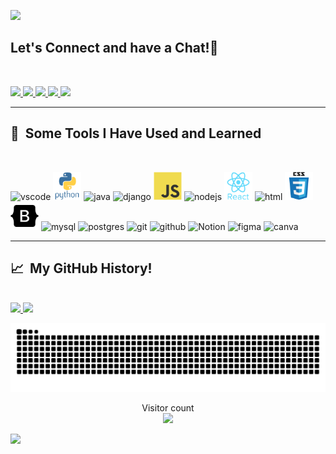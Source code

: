 <p align="left">
  <img src="https://capsule-render.vercel.app/api?type=waving&color=black&text=Hello!&height=100&section=header"/>
</p>

<h2 align="left">
  Let's Connect and have a Chat!💬
</h2><br>

<p align="left">
<a href="https://mail.google.com/mail/u/0/#inbox?compose=new">
  <img height="50" src="https://pngimg.com/uploads/gmail_logo/gmail_logo_PNG12.png"/>
</a>
<a href="https://linktr.ee/mohammedvaraliya">
  <img height="50" src="https://user-images.githubusercontent.com/46517096/166972883-f5f1d88c-0246-4374-88ac-ded0f2cf0699.png"/>
</a>
<a href="https://www.linkedin.com/in/varaliya-mohammed-800632231/">
  <img height="50" src="https://user-images.githubusercontent.com/46517096/166973395-19676cd8-f8ec-4abf-83ff-da8243505b82.png"/>
</a>
<a href="https://twitter.com/Mohammed_8097">
  <img height="50" src="https://user-images.githubusercontent.com/46517096/166974271-91dfa250-d70b-4cb9-8707-f1bda1b708c3.png"/>
</a>
<a href="https://www.instagram.com/mohammed.varaliya.10/">
  <img height="50" src="https://user-images.githubusercontent.com/46517096/166974368-9798f39f-1f46-499c-b14e-81f0a3f83a06.png"/>
</a>
</p>
  
---  
  
<h2> 🚀 &nbsp;Some Tools I Have Used and Learned</h2><br>

<p align="left">
<img src="https://cdn.jsdelivr.net/gh/devicons/devicon/icons/vscode/vscode-original.svg" alt="vscode" width="45" height="45"/>
<img src="https://raw.githubusercontent.com/devicons/devicon/master/icons/python/python-original-wordmark.svg" alt="python" width="45" height="45" />
<img src="https://cdn-icons-png.flaticon.com/512/152/152760.png" alt="java" width="45" height="45"/> 
<img src="https://verbose-equals-true.gitlab.io/django-postgres-vue-gitlab-ecs/django.jpg" alt="django" width="45" height="45"/> 
<img src="https://raw.githubusercontent.com/devicons/devicon/master/icons/javascript/javascript-original.svg" alt="javascript" width="45" height="45" />
<img src="https://cdn-icons-png.flaticon.com/512/5968/5968322.png" alt="nodejs" width="45" height="45" /> 
<img src="https://raw.githubusercontent.com/devicons/devicon/master/icons/react/react-original-wordmark.svg" alt="react" width="45" height="45" />
<img src="https://cdn.jsdelivr.net/gh/devicons/devicon/icons/html5/html5-original.svg" alt="html" width="45" height="45"/>
<img src="https://raw.githubusercontent.com/devicons/devicon/master/icons/css3/css3-original-wordmark.svg" alt="css5" width="45" height="45" />
<img src="https://raw.githubusercontent.com/devicons/devicon/master/icons/bootstrap/bootstrap-plain.svg" alt="bootstrap" width="45" height="45" />
<img src="https://www.freepnglogos.com/uploads/logo-mysql-png/logo-mysql-mysql-logo-png-images-are-download-crazypng-21.png" alt="mysql" width="45" height="45" />
<img src="https://upload.wikimedia.org/wikipedia/commons/thumb/2/29/Postgresql_elephant.svg/1200px-Postgresql_elephant.svg.png" alt="postgres" width="45" height="45" />
<img src="https://cdn.jsdelivr.net/gh/devicons/devicon/icons/git/git-original.svg" alt="git" width="45" height="45"/>
<img src="https://cdn4.iconfinder.com/data/icons/iconsimple-logotypes/512/github-512.png" alt="github" width="45" height="45"/>
<img src="https://upload.wikimedia.org/wikipedia/commons/thumb/e/e9/Notion-logo.svg/1024px-Notion-logo.svg.png" alt="Notion" width="45" height="45"/> 
<img src="https://cdn.jsdelivr.net/gh/devicons/devicon/icons/figma/figma-original.svg" alt="figma" width="45" height="45"/>
<img src="https://cdn-images-1.medium.com/max/1200/1*A6kkoOVJVpXPWewg8axc5w.png" alt="canva" width="45" height="45"/>
</p>

---

<h2> 📈 &nbsp;My GitHub History!</h2><br>
<a href="https://github.com/Mohammedvaraliya">
  <img height="180em" src="https://github-readme-stats.vercel.app/api?username=MohammedVaraliya&theme=noctis_minimus&show_icons=true" />
  <img height="180em" src="https://github-readme-stats.vercel.app/api/top-langs/?username=MohammedVaraliya&theme=noctis_minimus&layout=compact" />
</a>

![Snake animation](https://github.com/Mohammedvaraliya/MohammedVaraliya/blob/output/github-contribution-grid-snake.svg)


<p align="center"> 
  Visitor count<br>
  <img src="https://profile-counter.glitch.me/MohammedVaraliya/count.svg" />
</p>

<p align="left">
  <img src="https://capsule-render.vercel.app/api?type=waving&color=black&height=100&section=footer"/>
</p>

